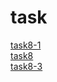 # task
[task8-1](https://dtsgx126.github.io/task/demos/task8-1.html)  
[task8](https://dtsgx126.github.io/task/demos/task8.html)	
[task8-3](https://dtsgx126.github.io/task/demos/task8-3.html)